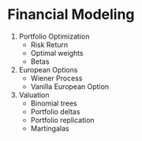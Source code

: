# Financial Modeling


1. Portfolio Optimization
    * Risk Return
    * Optimal weights
    * Betas
2. European Options
    * Wiener Process
    * Vanilla European Option
3. Valuation
    * Binomial trees
    * Portfolio deltas
    * Portfolio replication
    * Martingalas

